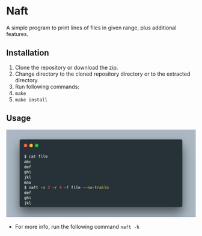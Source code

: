 # Naft
A simple program to print lines of files in given range, plus additional features.

## Installation
1. Clone the repository or download the zip.
2. Change directory to the cloned repository directory or to the extracted directory.
3. Run following commands:
4. ``make``
5. ``make install``

## Usage
<p align="center">
    <img src="assets/usage.png">
</p>

+ For more info, run the following command
  ``naft -h``

